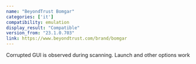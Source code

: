 ```yaml
---
name: "BeyondTrust Bomgar"
categories: ['it']
compatibility: emulation
display_result: "Compatible"
version_from: "23.1.0.703"
link: https://www.beyondtrust.com/brand/bomgar
---
```


Corrupted GUI is observed during scanning. Launch and other options work